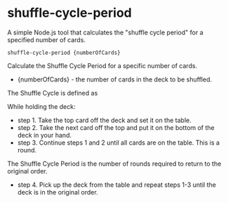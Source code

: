shuffle-cycle-period
====================

A simple Node.js tool that calculates the "shuffle cycle period" for a specified number of cards.

    shuffle-cycle-period {numberOfCards}

Calculate the Shuffle Cycle Period for a specific number of cards.

  * {numberOfCards} - the number of cards in the deck to be shuffled.

The Shuffle Cycle is defined as

While holding the deck:
  - step 1. Take the top card off the deck and set it on the table.
  - step 2. Take the next card off the top and put it on the bottom of the deck in your hand.
  - step 3. Continue steps 1 and 2 until all cards are on the table.  This is a round.

 The Shuffle Cycle Period is the number of rounds required to return to the original order.

  - step 4. Pick up the deck from the table and repeat steps 1-3 until the deck is in the original order.

